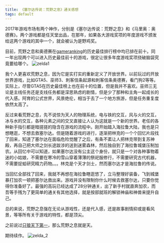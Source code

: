 ```yaml
---
title: 《塞尔达传说：荒野之息》通关感想
tags: default
---
```


2017年游戏市场有两个神作，分别是《塞尔达传说：荒野之息》和《马里奥：奥德赛》。两个游戏都是任天堂出品，在那年，如果各大游戏奖项的年度游戏不颁发给这两个游戏的其中一个，就会被认为是野鸡奖。

目前，荒野之息和奥德赛在[gameranking](https://www.gamerankings.com/browse.html)的历史最佳排行榜中均已排在前十。同一年出现两个可以进入历史最佳前十的游戏，很定让很多年度游戏奖项挠破脑袋究竟要给哪个。
![zelda1](https://raw.githubusercontent.com/pzweuj/pzweuj.github.io/master/downloads/images/zelda_1.PNG)


我个人更喜欢荒野之息，因为它是实打实的重新定义了开放世界。以前玩过的开放世界游戏，比如GTA5、巫师3、刺客信条起源和刺客信条奥德赛，看门狗2等等。实际上，尽管GTA5在历史最佳榜上也在前十的位置，但是我并不喜欢。巫师三无论是主线任务还是支线任务都是深思熟虑的剧情，但是少了那种和主角一起成长的代入感。阿育的公式世界，风景绝伦，相当于去了一个地方旅游，但是任务重复度依然太高了。

反过来看荒野之息，先不说惊为天人的物理系统，电与铁的交互，风与火的交互，冰与水的交互，各种元素之间的交叉直接让人认为这就是一个新的世界。老任的各种新手指引都是暗搓搓的隐含在游戏的流程中。刚开始踏入海拉鲁大陆，我也是只想瞎逛，不想去救塞尔达。但是随着游戏的进行，逐渐把林克的一个个回忆片段找了回来，知道了塞尔达在面临危险觉醒了之后，有条不紊让人把林克带到复苏神殿，再自己把大师之剑长途跋涉的送到迷雾森林，然后独自到了海拉鲁城堡压制加农。从回忆中可以知道，如果塞尔达没有公主这个身份，就只是一个对各种事物着迷的小姑娘，不需要在寒冷的雪山穿着薄薄的祭祀服修行，不需要研究古代机器，不需要捉蛤研究精力药物。。。林克是个天才剑士，然而塞尔达才是海拉鲁的传说。

当回忆全部找了回来，我就不再想在海拉鲁瞎逛悠了，立马整理好装备，飞到城堡暴打加农一顿把塞尔达救出来。游戏并没有限制你什么时候去救塞尔达，只要你觉得你准备好了。最强的高玩已经达成了28分钟通关，出了新手村就直奔加农，而吾等手残为了更简单的通关有其他选择，就是按部就班的解锁神庙和神兽来提升自己。

总的来说，荒野之息强在无论从游戏性，还是代入感，还是故事剧情抑或是看风景，等等所有关于游戏的特性，都是顶尖。

之前说过[只狼天下第一](https://pzweuj.github.io/2019/03/30/sekiro.html)，那么荒野之息就是天。

期待续作。
![zelda_2](https://i.ytimg.com/vi/qX3BUV9nOqE/maxresdefault.jpg)